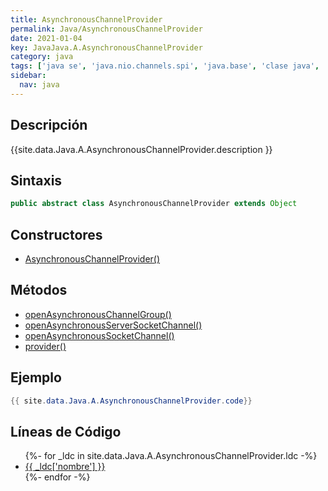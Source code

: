 ```yaml
---
title: AsynchronousChannelProvider
permalink: Java/AsynchronousChannelProvider
date: 2021-01-04
key: JavaJava.A.AsynchronousChannelProvider
category: java
tags: ['java se', 'java.nio.channels.spi', 'java.base', 'clase java', 'Java 1.7']
sidebar: 
  nav: java
---
```


## Descripción
{{site.data.Java.A.AsynchronousChannelProvider.description }}

## Sintaxis
~~~java
public abstract class AsynchronousChannelProvider extends Object
~~~

## Constructores
* [AsynchronousChannelProvider()](/Java/AsynchronousChannelProvider/AsynchronousChannelProvider/)

## Métodos
* [openAsynchronousChannelGroup()](/Java/AsynchronousChannelProvider/openAsynchronousChannelGroup)
* [openAsynchronousServerSocketChannel()](/Java/AsynchronousChannelProvider/openAsynchronousServerSocketChannel)
* [openAsynchronousSocketChannel()](/Java/AsynchronousChannelProvider/openAsynchronousSocketChannel)
* [provider()](/Java/AsynchronousChannelProvider/provider)

## Ejemplo
~~~java
{{ site.data.Java.A.AsynchronousChannelProvider.code}}
~~~

## Líneas de Código
<ul>
{%- for _ldc in site.data.Java.A.AsynchronousChannelProvider.ldc -%}
   <li>
       <a href="{{_ldc['url'] }}">{{ _ldc['nombre'] }}</a>
   </li>
{%- endfor -%}
</ul>
